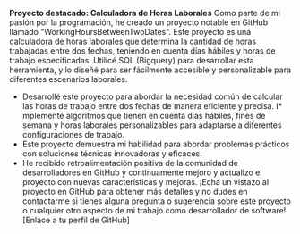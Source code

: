 
**Proyecto destacado: Calculadora de Horas Laborales**
Como parte de mi pasión por la programación, he creado un proyecto notable en GitHub llamado "WorkingHoursBetweenTwoDates". Este proyecto es una calculadora de horas laborales que determina la cantidad de horas trabajadas entre dos fechas, teniendo en cuenta días hábiles y horas de trabajo especificadas. Utilicé SQL (Bigquery) para desarrollar esta herramienta, y lo diseñé para ser fácilmente accesible y personalizable para diferentes escenarios laborales.

* Desarrollé este proyecto para abordar la necesidad común de calcular las horas de trabajo entre dos fechas de manera eficiente y precisa.
I* mplementé algoritmos que tienen en cuenta días hábiles, fines de semana y horas laborales personalizables para adaptarse a diferentes configuraciones de trabajo.
* Este proyecto demuestra mi habilidad para abordar problemas prácticos con soluciones técnicas innovadoras y eficaces.
 * He recibido retroalimentación positiva de la comunidad de desarrolladores en GitHub y continuamente mejoro y actualizo el proyecto con nuevas características y mejoras.
¡Echa un vistazo al proyecto en GitHub para obtener más detalles y no dudes en contactarme si tienes alguna pregunta o sugerencia sobre este proyecto o cualquier otro aspecto de mi trabajo como desarrollador de software! [Enlace a tu perfil de GitHub]

